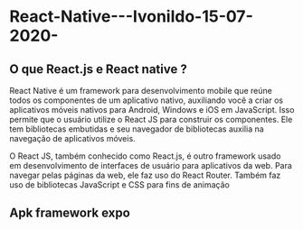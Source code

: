 # React-Native---Ivonildo-15-07-2020-
## O que React.js e React native ?

React Native é um framework para desenvolvimento mobile que reúne todos os componentes de um aplicativo nativo, auxiliando você a criar os aplicativos móveis nativos para Android, Windows e iOS em JavaScript. Isso permite que o usuário utilize o React JS para construir os componentes. Ele tem bibliotecas embutidas e seu navegador de bibliotecas auxilia na navegação de aplicativos móveis.

O React JS, também conhecido como React.js, é outro framework usado em desenvolvimento de interfaces de usuário para aplicativos da web. Para navegar pelas páginas da web, ele faz uso do React Router. Também faz uso de bibliotecas JavaScript e CSS para fins de animação

## Apk framework expo
